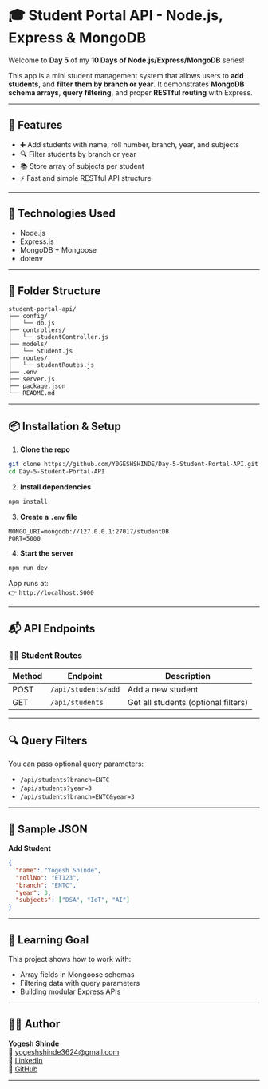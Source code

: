 # 🎓 Student Portal API - Node.js, Express & MongoDB

Welcome to **Day 5** of my **10 Days of Node.js/Express/MongoDB** series!

This app is a mini student management system that allows users to **add students**, and **filter them by branch or year**. It demonstrates **MongoDB schema arrays**, **query filtering**, and proper **RESTful routing** with Express.

---

## 🚀 Features

- ➕ Add students with name, roll number, branch, year, and subjects
- 🔍 Filter students by branch or year
- 📚 Store array of subjects per student
- ⚡ Fast and simple RESTful API structure

---

## 🧠 Technologies Used

- Node.js
- Express.js
- MongoDB + Mongoose
- dotenv

---

## 📁 Folder Structure

```
student-portal-api/
├── config/
│   └── db.js
├── controllers/
│   └── studentController.js
├── models/
│   └── Student.js
├── routes/
│   └── studentRoutes.js
├── .env
├── server.js
├── package.json
└── README.md
```

---

## 📦 Installation & Setup

1. **Clone the repo**
```bash
git clone https://github.com/Y0GESHSHINDE/Day-5-Student-Portal-API.git
cd Day-5-Student-Portal-API
```

2. **Install dependencies**
```bash
npm install
```

3. **Create a `.env` file**
```
MONGO_URI=mongodb://127.0.0.1:27017/studentDB
PORT=5000
```

4. **Start the server**
```bash
npm run dev
```

App runs at:  
👉 `http://localhost:5000`

---

## 📬 API Endpoints

### 👨‍🎓 Student Routes

| Method | Endpoint                | Description                          |
|--------|-------------------------|--------------------------------------|
| POST   | `/api/students/add`     | Add a new student                    |
| GET    | `/api/students`         | Get all students (optional filters)  |

---

## 🔍 Query Filters

You can pass optional query parameters:
- `/api/students?branch=ENTC`
- `/api/students?year=3`
- `/api/students?branch=ENTC&year=3`

---

## 🧪 Sample JSON

**Add Student**
```json
{
  "name": "Yogesh Shinde",
  "rollNo": "ET123",
  "branch": "ENTC",
  "year": 3,
  "subjects": ["DSA", "IoT", "AI"]
}
```

---

## 🧠 Learning Goal

This project shows how to work with:
- Array fields in Mongoose schemas
- Filtering data with query parameters
- Building modular Express APIs

---

## 👨‍💻 Author

**Yogesh Shinde**  
📧 yogeshshinde3624@gmail.com  
🔗 [LinkedIn](https://linkedin.com/in/y0geshshinde)  
🐙 [GitHub](https://github.com/y0geshshinde)

---
